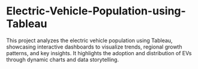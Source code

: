 # Electric-Vehicle-Population-using-Tableau
This project analyzes the electric vehicle population using Tableau, showcasing interactive dashboards to visualize trends, regional growth patterns, and key insights. It highlights the adoption and distribution of EVs through dynamic charts and data storytelling.
